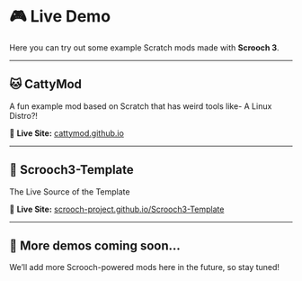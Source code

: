 # 🎮 Live Demo

Here you can try out some example Scratch mods made with **Scrooch 3**.

---

## 🐱 CattyMod
A fun example mod based on Scratch that has weird tools like- A Linux Distro?!

🔗 **Live Site:** [cattymod.github.io](https://cattymod.github.io)

---

## 📁 Scrooch3-Template
The Live Source of the Template

🔗 **Live Site:** [scrooch-project.github.io/Scrooch3-Template](https://scrooch-project.github.io/Scrooch3-Template/)

---

## 🧪 More demos coming soon...
We’ll add more Scrooch-powered mods here in the future, so stay tuned!
